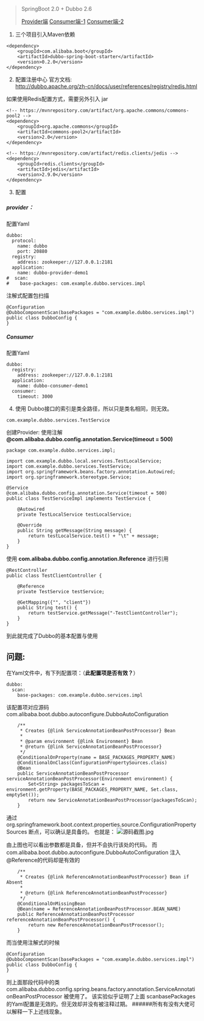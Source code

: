 > SpringBoot 2.0 + Dubbo 2.6
> 
> [Provider端](https://github.com/oldguys/DubboProviderDemo)
> [Consumer端-1](https://github.com/oldguys/DubboClientDemo)
> [Consumer端-2](https://github.com/oldguys/DubboClientDemo2)

1. 三个项目引入Maven依赖
```
<dependency>
	<groupId>com.alibaba.boot</groupId>
	<artifactId>dubbo-spring-boot-starter</artifactId>
	<version>0.2.0</version>
</dependency>
```
2. 配置注册中心
  官方文档:  
http://dubbo.apache.org/zh-cn/docs/user/references/registry/redis.html

如果使用Redis配置方式，需要另外引入 jar
```
<!-- https://mvnrepository.com/artifact/org.apache.commons/commons-pool2 -->
<dependency>
	<groupId>org.apache.commons</groupId>
	<artifactId>commons-pool2</artifactId>
	<version>2.0</version>
</dependency>

<!-- https://mvnrepository.com/artifact/redis.clients/jedis -->
<dependency>
	<groupId>redis.clients</groupId>
	<artifactId>jedis</artifactId>
	<version>2.9.0</version>
</dependency>
```

3. 配置
##### provider：
配置Yaml
```
dubbo:
  protocol:
    name: dubbo
    port: 20880
  registry:
    address: zookeeper://127.0.0.1:2181
  application:
    name: dubbo-provider-demo1
#  scan:
#    base-packages: com.example.dubbo.services.impl
```
注解式配置包扫描
```
@Configuration
@DubboComponentScan(basePackages = "com.example.dubbo.services.impl")
public class DubboConfig {
}

```

##### Consumer
配置Yaml
```
dubbo:
  registry:
    address: zookeeper://127.0.0.1:2181
  application:
    name: dubbo-consumer-demo1
  consumer:
    timeout: 3000
```

4. 使用 
Dubbo接口的索引是类全路径，所以只是类名相同，则无效。
```
com.example.dubbo.services.TestService
```
创建Provider: 
使用注解
**@com.alibaba.dubbo.config.annotation.Service(timeout = 500)**
```
package com.example.dubbo.services.impl;

import com.example.dubbo.local.services.TestLocalService;
import com.example.dubbo.services.TestService;
import org.springframework.beans.factory.annotation.Autowired;
import org.springframework.stereotype.Service;

@Service
@com.alibaba.dubbo.config.annotation.Service(timeout = 500)
public class TestServiceImpl implements TestService {

    @Autowired
    private TestLocalService testLocalService;

    @Override
    public String getMessage(String message) {
        return testLocalService.test() + "\t" + message;
    }
}

```

使用 **com.alibaba.dubbo.config.annotation.Reference** 进行引用
```
@RestController
public class TestClientController {

    @Reference
    private TestService testService;

    @GetMapping({"", "client"})
    public String test() {
        return testService.getMessage("-TestClientController");
    }
}
```
到此就完成了Dubbo的基本配置与使用

## 问题:
在Yaml文件中，有下列配置项：（**此配置项是否有效？**）
```
dubbo:
  scan:
    base-packages: com.example.dubbo.services.impl
```
该配置项对应源码
com.alibaba.boot.dubbo.autoconfigure.DubboAutoConfiguration
```
    /**
     * Creates {@link ServiceAnnotationBeanPostProcessor} Bean
     *
     * @param environment {@link Environment} Bean
     * @return {@link ServiceAnnotationBeanPostProcessor}
     */
    @ConditionalOnProperty(name = BASE_PACKAGES_PROPERTY_NAME)
    @ConditionalOnClass(ConfigurationPropertySources.class)
    @Bean
    public ServiceAnnotationBeanPostProcessor serviceAnnotationBeanPostProcessor(Environment environment) {
        Set<String> packagesToScan = environment.getProperty(BASE_PACKAGES_PROPERTY_NAME, Set.class, emptySet());
        return new ServiceAnnotationBeanPostProcessor(packagesToScan);
    }
```
通过 org.springframework.boot.context.properties.source.ConfigurationPropertySources 断点，可以确认是具备的。
也就是：
![源码截图.jpg](https://upload-images.jianshu.io/upload_images/14387783-700a2390b2703b5a.jpg?imageMogr2/auto-orient/strip%7CimageView2/2/w/1240)

由上图也可以看出参数都是具备，但并不会执行该处的代码。
而
 com.alibaba.boot.dubbo.autoconfigure.DubboAutoConfiguration
注入@Reference的代码却是有效的
```
    /**
     * Creates {@link ReferenceAnnotationBeanPostProcessor} Bean if Absent
     *
     * @return {@link ReferenceAnnotationBeanPostProcessor}
     */
    @ConditionalOnMissingBean
    @Bean(name = ReferenceAnnotationBeanPostProcessor.BEAN_NAME)
    public ReferenceAnnotationBeanPostProcessor referenceAnnotationBeanPostProcessor() {
        return new ReferenceAnnotationBeanPostProcessor();
    }
```
而当使用注解式的时候
```
@Configuration
@DubboComponentScan(basePackages = "com.example.dubbo.services.impl")
public class DubboConfig {
}

```
则上面那段代码中的类
com.alibaba.dubbo.config.spring.beans.factory.annotation.ServiceAnnotationBeanPostProcessor
被使用了。
该实验似乎证明了上面 scanbasePackages 的Yaml配置是无效的。但无效却并没有被注释过期。
######所有有没有大佬可以解释一下上述线现象。